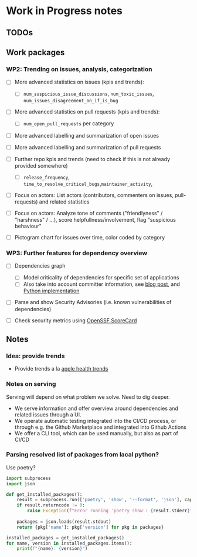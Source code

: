 # Work in Progress notes

## TODOs 

## Work packages

### WP2: Trending on issues, analysis, categorization 
- [ ] More advanced statistics on issues (kpis and trends):
  - [ ] `num_suspicious_issue_discussions`, `num_toxic_issues`, `num_issues_disagreement_on_if_is_bug` 
- [ ] More advanced statistics on pull requests (kpis and trends):
  - [ ] `num_open_pull_requests` per category
- [ ] More advanced labelling and summarization of open issues
- [ ] More advanced labelling and summarization of pull requests 
- [ ] Further repo kpis and trends (need to check if this is not already provided somewhere)
  - [ ] `release_frequency`, `time_to_resolve_critical_bugs`,`maintainer_activity`, 
- [ ] Focus on actors: List actors (contributors, commenters on issues, pull-requests) and related statistics
- [ ] Focus on actors: Analyze tone of comments ("friendlyness" / "harshness" / ...), score helpfullness/involvement, flag "suspicious behaviour"
- [ ] Pictogram chart for issues over time, color coded by category


### WP3: Further features for dependency overview
- [ ] Dependencies graph
  - [ ] Model criticality of dependencies for specific set of applications
  - [ ] Also take into account committer information, see [blog post](https://blog.deps.dev/combining-dependencies-with-commits/), and [Python implementation](https://blog.deps.dev/assets/2023-11-29-combining-dependencies-with-commits/pagerank_deps.py)
- [ ] Parse and show Security Advisories (i.e. known vulnerabilities of dependencies) 
- [ ] Check security metrics using [OpenSSF ScoreCard](https://github.com/ossf/scorecard)



## Notes

### Idea: provide trends
- Provide trends a la [apple health trends](https://support.apple.com/en-us/105003)

### Notes on serving
Serving will depend on what problem we solve. Need to dig deeper.
- We serve information and offer overview around dependencies and related issues through a UI.
- We operate automatic testing integrated into the CI/CD process, or through e.g. the Github Marketplace and integrated into Github Actions
- We offer a CLI tool, which can be used manually, but also as part of CI/CD


### Parsing resolved list of packages from lacal python? 

Use poetry?

```Python
import subprocess
import json

def get_installed_packages():
    result = subprocess.run(['poetry', 'show', '--format', 'json'], capture_output=True, text=True)
    if result.returncode != 0:
        raise Exception(f"Error running 'poetry show': {result.stderr}")
    
    packages = json.loads(result.stdout)
    return {pkg['name']: pkg['version'] for pkg in packages}

installed_packages = get_installed_packages()
for name, version in installed_packages.items():
    print(f"{name}: {version}")
```